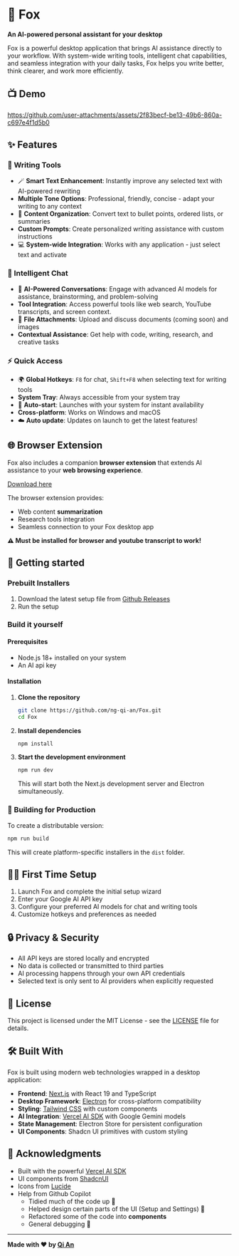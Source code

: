 # 🦊 Fox

**An AI-powered personal assistant for your desktop**

Fox is a powerful desktop application that brings AI assistance directly to your workflow. With system-wide writing tools, intelligent chat capabilities, and seamless integration with your daily tasks, Fox helps you write better, think clearer, and work more efficiently.

## 📺 Demo
https://github.com/user-attachments/assets/2f83becf-be13-49b6-860a-c697e4f1d5b0

## ✨ Features

### 🔧 Writing Tools
- 🪄 **Smart Text Enhancement**: Instantly improve any selected text with AI-powered rewriting
- **Multiple Tone Options**: Professional, friendly, concise - adapt your writing to any context
- 📃 **Content Organization**: Convert text to bullet points, ordered lists, or summaries
- **Custom Prompts**: Create personalized writing assistance with custom instructions
- 💻 **System-wide Integration**: Works with any application - just select text and activate

### 💬 Intelligent Chat
- 👋 **AI-Powered Conversations**: Engage with advanced AI models for assistance, brainstorming, and problem-solving
- **Tool Integration**: Access powerful tools like web search, YouTube transcripts, and screen context.
- 📁 **File Attachments**: Upload and discuss documents (coming soon) and images
- **Contextual Assistance**: Get help with code, writing, research, and creative tasks 

### ⚡ Quick Access
- 🌍 **Global Hotkeys**: `F8` for chat, `Shift+F8` when selecting text for writing tools
- **System Tray**: Always accessible from your system tray
- 🚗 **Auto-start**: Launches with your system for instant availability
- **Cross-platform**: Works on Windows and macOS
- ☁️ **Auto update**: Updates on launch to get the latest features!

## 🌐 Browser Extension

Fox also includes a companion **browser extension** that extends AI assistance to your **web browsing experience**. 

[Download here](https://github.com/ng-qi-an/Fox-Extension)

The browser extension provides:
- Web content **summarization**
- Research tools integration
- Seamless connection to your Fox desktop app

**⚠️ Must be installed for browser and youtube transcript to work!**


## 🚀 Getting started

### Prebuilt Installers
1. Download the latest setup file from [Github Releases](https://github.com/ng-qi-an/Fox/releases)
2. Run the setup

### Build it yourself
#### Prerequisites
- Node.js 18+ installed on your system
- An AI api key

#### Installation

1. **Clone the repository**
   ```bash
   git clone https://github.com/ng-qi-an/Fox.git
   cd Fox
   ```

2. **Install dependencies**
   ```bash
   npm install
   ```

3. **Start the development environment**
   ```bash
   npm run dev
   ```
   This will start both the Next.js development server and Electron simultaneously.


### 🚢 Building for Production

To create a distributable version:

```bash
npm run build
```

This will create platform-specific installers in the `dist` folder.


## 🧑‍💻 First Time Setup

1. Launch Fox and complete the initial setup wizard
2. Enter your Google AI API key
3. Configure your preferred AI models for chat and writing tools
4. Customize hotkeys and preferences as needed




## 🔒 Privacy & Security

- All API keys are stored locally and encrypted
- No data is collected or transmitted to third parties
- AI processing happens through your own API credentials
- Selected text is only sent to AI providers when explicitly requested

## 📝 License

This project is licensed under the MIT License - see the [LICENSE](LICENSE) file for details.



## 🛠️ Built With

Fox is built using modern web technologies wrapped in a desktop application:

- **Frontend**: [Next.js](https://nextjs.org/) with React 19 and TypeScript
- **Desktop Framework**: [Electron](https://electronjs.org/) for cross-platform compatibility
- **Styling**: [Tailwind CSS](https://tailwindcss.com/) with custom components
- **AI Integration**: [Vercel AI SDK](https://sdk.vercel.ai/) with Google Gemini models
- **State Management**: Electron Store for persistent configuration
- **UI Components**: Shadcn UI primitives with custom styling


## 🙏 Acknowledgments

- Built with the powerful [Vercel AI SDK](https://sdk.vercel.ai/)
- UI components from [ShadcnUI](https://radix-ui.com/)
- Icons from [Lucide](https://lucide.dev/)
- Help from Github Copilot
    - Tidied much of the code up 🧹
    - Helped design certain parts of the UI (Setup and Settings) 🎨
    - Refactored some of the code into **components** 
    - General debugging 🐛

---

**Made with ❤️ by [Qi An](https://github.com/ng-qi-an)**

